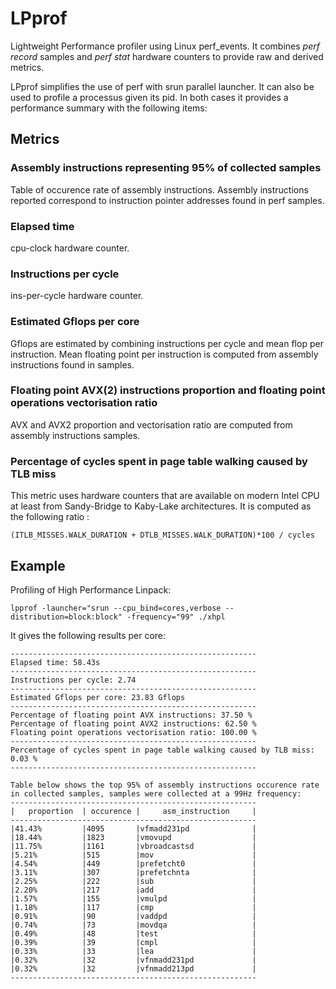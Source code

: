 # LPprof

Lightweight Performance profiler using Linux perf_events.
It combines *perf record* samples and *perf stat* hardware counters to provide raw and derived metrics.

LPprof simplifies the use of perf with srun parallel launcher. It can also be used to profile a processus given its pid. In both cases it provides a performance summary with the following items:

## Metrics

### Assembly instructions representing 95% of collected samples

Table of occurence rate of assembly instructions.
Assembly instructions reported correspond to instruction pointer addresses found in perf samples.

### Elapsed time

cpu-clock hardware counter.

### Instructions per cycle

ins-per-cycle hardware counter.

### Estimated Gflops per core

Gflops are estimated by combining instructions per cycle and mean flop
per instruction.
Mean floating point per instruction is computed from assembly
instructions found in samples.

### Floating point AVX(2) instructions proportion and floating point operations vectorisation ratio

AVX and AVX2 proportion and vectorisation ratio are computed from
assembly instructions samples.

### Percentage of cycles spent in page table walking caused by TLB miss

This metric uses hardware counters that are available on modern Intel
CPU at least from Sandy-Bridge to Kaby-Lake architectures.
It is computed as the following ratio :

~~~
(ITLB_MISSES.WALK_DURATION + DTLB_MISSES.WALK_DURATION)*100 / cycles
~~~


## Example

Profiling of High Performance Linpack:

~~~
lpprof -launcher="srun --cpu_bind=cores,verbose --distribution=block:block" -frequency="99" ./xhpl
~~~

It gives the following results per core:

~~~
-------------------------------------------------------
Elapsed time: 58.43s
-------------------------------------------------------
Instructions per cycle: 2.74
-------------------------------------------------------
Estimated Gflops per core: 23.83 Gflops
-------------------------------------------------------
Percentage of floating point AVX instructions: 37.50 %
Percentage of floating point AVX2 instructions: 62.50 %
Floating point operations vectorisation ratio: 100.00 %
-------------------------------------------------------
Percentage of cycles spent in page table walking caused by TLB miss: 0.03 %
-------------------------------------------------------

Table below shows the top 95% of assembly instructions occurence rate in collected samples, samples were collected at a 99Hz frequency:
-------------------------------------------------------
|   proportion  | occurence |     asm_instruction     |
-------------------------------------------------------
|41.43%         |4095       |vfmadd231pd              |
|18.44%         |1823       |vmovupd                  |
|11.75%         |1161       |vbroadcastsd             |
|5.21%          |515        |mov                      |
|4.54%          |449        |prefetcht0               |
|3.11%          |307        |prefetchnta              |
|2.25%          |222        |sub                      |
|2.20%          |217        |add                      |
|1.57%          |155        |vmulpd                   |
|1.18%          |117        |cmp                      |
|0.91%          |90         |vaddpd                   |
|0.74%          |73         |movdqa                   |
|0.49%          |48         |test                     |
|0.39%          |39         |cmpl                     |
|0.33%          |33         |lea                      |
|0.32%          |32         |vfnmadd231pd             |
|0.32%          |32         |vfnmadd213pd             |
-------------------------------------------------------
~~~
